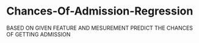 # Chances-Of-Admission-Regression
BASED ON GIVEN FEATURE AND MESUREMENT PREDICT THE CHANCES OF GETTING ADMISSION
